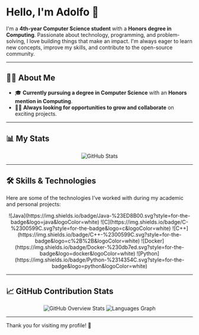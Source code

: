 # Hello, I'm Adolfo 👋

I'm a **4th-year Computer Science student** with a **Honors degree in Computing**. Passionate about technology, programming, and problem-solving, I love building things that make an impact. I'm always eager to learn new concepts, improve my skills, and contribute to the open-source community.

---

## 👨‍💻 About Me

- 🎓 **Currently pursuing a degree in Computer Science** with an **Honors mention in Computing**.
- 🧑‍🏫 **Always looking for opportunities to grow and collaborate** on exciting projects.

---

## 📊 My Stats

<div align="center">
  <img src="https://github-readme-stats.vercel.app/api?username=AdolfoGomezMorera&show_icons=true&count_private=true&hide_title=true&hide=prs&theme=radical" alt="GitHub Stats"/>
</div>

---

## 🛠️ Skills & Technologies

Here are some of the technologies I’ve worked with during my academic and personal projects:

<div align="center">
  ![Java](https://img.shields.io/badge/Java-%23ED8B00.svg?style=for-the-badge&logo=java&logoColor=white)
  ![C](https://img.shields.io/badge/C-%2300599C.svg?style=for-the-badge&logo=c&logoColor=white)
  ![C++](https://img.shields.io/badge/C++-%2300599C.svg?style=for-the-badge&logo=c%2B%2B&logoColor=white)
  ![Docker](https://img.shields.io/badge/Docker-%230db7ed.svg?style=for-the-badge&logo=docker&logoColor=white)
  ![Python](https://img.shields.io/badge/Python-%2314354C.svg?style=for-the-badge&logo=python&logoColor=white)
</div>

---

## 📈 GitHub Contribution Stats

<div align="center">
  <img src="https://raw.githubusercontent.com/AdolfoGomezMorera/github-stats-transparent/output/generated/overview.svg" alt="GitHub Overview Stats"/>
  <img src="https://raw.githubusercontent.com/AdolfoGomezMorera/github-stats-transparent/output/generated/languages.svg" alt="Languages Graph"/>
</div>

---

Thank you for visiting my profile! 🚀
